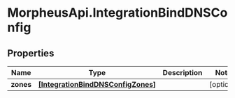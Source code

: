# MorpheusApi.IntegrationBindDNSConfig

## Properties

Name | Type | Description | Notes
------------ | ------------- | ------------- | -------------
**zones** | [**[IntegrationBindDNSConfigZones]**](IntegrationBindDNSConfigZones.md) |  | [optional] 


